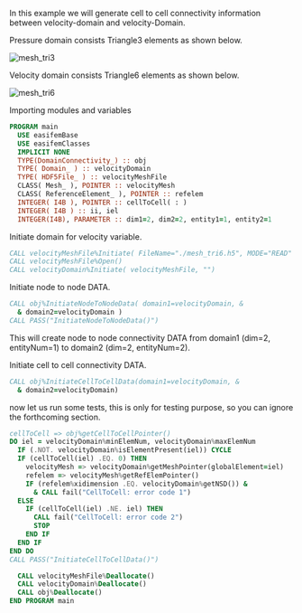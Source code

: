 In this example we will generate cell to cell connectivity information between velocity-domain and velocity-Domain.

Pressure domain consists Triangle3 elements as shown below.

![mesh_tri3](figures/mesh_tri3.png)

Velocity domain consists Triangle6 elements as shown below.

![mesh_tri6](figures/mesh_tri6.png)

Importing modules and variables

```fortran
PROGRAM main
  USE easifemBase
  USE easifemClasses
  IMPLICIT NONE
  TYPE(DomainConnectivity_) :: obj
  TYPE( Domain_ ) :: velocityDomain
  TYPE( HDF5File_ ) :: velocityMeshFile
  CLASS( Mesh_ ), POINTER :: velocityMesh
  CLASS( ReferenceElement_ ), POINTER :: refelem
  INTEGER( I4B ), POINTER :: cellToCell( : )
  INTEGER( I4B ) :: ii, iel
  INTEGER(I4B), PARAMETER :: dim1=2, dim2=2, entity1=1, entity2=1
```

Initiate domain for velocity variable.

```fortran
CALL velocityMeshFile%Initiate( FileName="./mesh_tri6.h5", MODE="READ" )
CALL velocityMeshFile%Open()
CALL velocityDomain%Initiate( velocityMeshFile, "")
```

Initiate node to node DATA.

```fortran
CALL obj%InitiateNodeToNodeData( domain1=velocityDomain, &
  & domain2=velocityDomain )
CALL PASS("InitiateNodeToNodeData()")
```

This will create node to node connectivity DATA from domain1 (dim=2, entityNum=1) to domain2 (dim=2, entityNum=2).

Initiate cell to cell connectivity DATA.

```fortran
CALL obj%InitiateCellToCellData(domain1=velocityDomain, &
  & domain2=velocityDomain)
```

now let us run some tests, this is only for testing purpose, so you can ignore the forthcoming section.

```fortran
cellToCell => obj%getCellToCellPointer()
DO iel = velocityDomain%minElemNum, velocityDomain%maxElemNum
  IF (.NOT. velocityDomain%isElementPresent(iel)) CYCLE
  IF (cellToCell(iel) .EQ. 0) THEN
    velocityMesh => velocityDomain%getMeshPointer(globalElement=iel)
    refelem => velocityMesh%getRefElemPointer()
    IF (refelem%xidimension .EQ. velocityDomain%getNSD()) &
      & CALL fail("CellToCell: error code 1")
  ELSE
    IF (cellToCell(iel) .NE. iel) THEN
      CALL fail("CellToCell: error code 2")
      STOP
    END IF
  END IF
END DO
CALL PASS("InitiateCellToCellData()")
```

```fortran
  CALL velocityMeshFile%Deallocate()
  CALL velocityDomain%Deallocate()
  CALL obj%Deallocate()
END PROGRAM main
```
